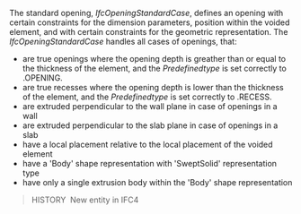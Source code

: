 ﻿The standard opening, _IfcOpeningStandardCase_, defines an opening with certain constraints for the dimension parameters, position within the voided element, and with certain constraints for the geometric representation. The _IfcOpeningStandardCase_ handles all cases of openings, that:

* are true openings where the opening depth is greather than or equal to the thickness of the element, and the _Predefinedtype_ is set correctly to .OPENING.
* are true recesses where the opening depth is lower than the thickness of the element, and the _Predefinedtype_ is set correctly to .RECESS.
* are extruded perpendicular to the wall plane in case of openings in a wall
* are extruded perpendicular to the slab plane in case of openings in a slab
* have a local placement relative to the local placement of the voided element
* have a 'Body' shape representation with 'SweptSolid' representation type
* have only a single extrusion body within the 'Body' shape representation

> HISTORY&nbsp; New entity in IFC4
